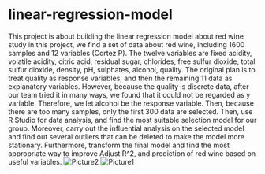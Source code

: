 # linear-regression-model
This project is about building the linear regression model about red wine study
in this project, we find a set of data about red wine, including 1600 samples and 12 variables (Cortez P). The twelve variables are fixed acidity, volatile acidity, citric acid, residual sugar, chlorides, free sulfur dioxide, total sulfur dioxide, density, pH, sulphates, alcohol, quality. The original plan is to treat quality as response variables, and then the remaining 11 data as explanatory variables. However, because the quality is discrete data, after our team tried it in many ways, we found that it could not be regarded as y variable. Therefore, we let alcohol be the response variable. Then, because there are too many samples, only the first 300 data are selected. Then, use R Studio for data analysis, and find the most suitable selection model for our group.  Moreover, carry out the influential analysis on the selected model and find out several outliers that can be deleted to make the model more stationary. Furthermore, transform the final model and find the most appropriate way to improve Adjust R^2, and prediction of red wine based on useful variables.
![Picture2](https://user-images.githubusercontent.com/58376846/69908209-c092ed80-1399-11ea-90ed-833be908c612.png)
![Picture1](https://user-images.githubusercontent.com/58376846/69908210-c092ed80-1399-11ea-87cd-5fde15def3e8.png)
